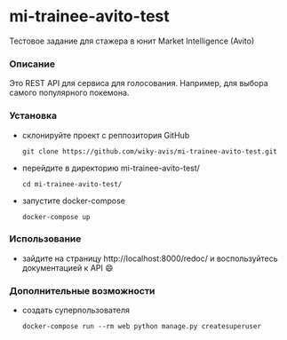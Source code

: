 # mi-trainee-avito-test
Тестовое задание для стажера в юнит Market Intelligence (Avito)


### Описание
Это REST API для сервиса для голосования. Например, для выбора самого популярного покемона.

### Установка
- склонируйте проект с реппозитория GitHub
    ```
    git clone https://github.com/wiky-avis/mi-trainee-avito-test.git
    ```
- перейдите в директорию mi-trainee-avito-test/
    ```
    cd mi-trainee-avito-test/
    ```
- запустите docker-compose
    ```
    docker-compose up
    ```

### Использование
- зайдите на страницу http://localhost:8000/redoc/ 
и воспользуйтесь документацией к API :smile:

### Дополнительные возможности
- создать суперпользователя
    ```
    docker-compose run --rm web python manage.py createsuperuser
    ```
